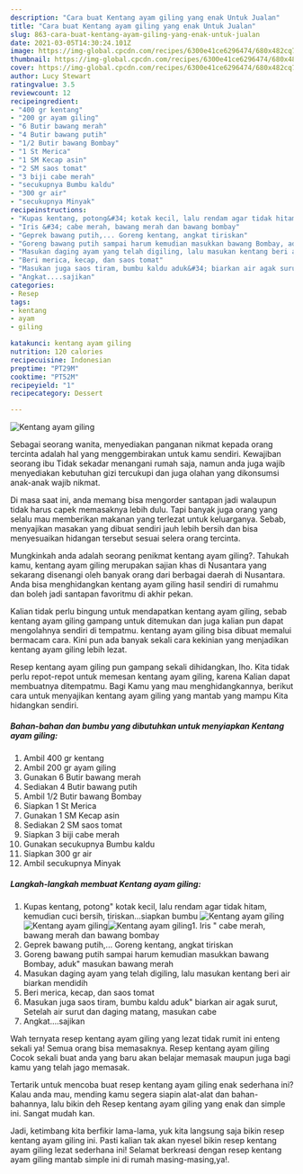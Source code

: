 ```yaml
---
description: "Cara buat Kentang ayam giling yang enak Untuk Jualan"
title: "Cara buat Kentang ayam giling yang enak Untuk Jualan"
slug: 863-cara-buat-kentang-ayam-giling-yang-enak-untuk-jualan
date: 2021-03-05T14:30:24.101Z
image: https://img-global.cpcdn.com/recipes/6300e41ce6296474/680x482cq70/kentang-ayam-giling-foto-resep-utama.jpg
thumbnail: https://img-global.cpcdn.com/recipes/6300e41ce6296474/680x482cq70/kentang-ayam-giling-foto-resep-utama.jpg
cover: https://img-global.cpcdn.com/recipes/6300e41ce6296474/680x482cq70/kentang-ayam-giling-foto-resep-utama.jpg
author: Lucy Stewart
ratingvalue: 3.5
reviewcount: 12
recipeingredient:
- "400 gr kentang"
- "200 gr ayam giling"
- "6 Butir bawang merah"
- "4 Butir bawang putih"
- "1/2 Butir bawang Bombay"
- "1 St Merica"
- "1 SM Kecap asin"
- "2 SM saos tomat"
- "3 biji cabe merah"
- "secukupnya Bumbu kaldu"
- "300 gr air"
- "secukupnya Minyak"
recipeinstructions:
- "Kupas kentang, potong&#34; kotak kecil, lalu rendam agar tidak hitam, kemudian cuci bersih, tiriskan...siapkan bumbu"
- "Iris &#34; cabe merah, bawang merah dan bawang bombay"
- "Geprek bawang putih,... Goreng kentang, angkat tiriskan"
- "Goreng bawang putih sampai harum kemudian masukkan bawang Bombay, aduk&#34; masukan bawang merah"
- "Masukan daging ayam yang telah digiling, lalu masukan kentang beri air biarkan mendidih"
- "Beri merica, kecap, dan saos tomat"
- "Masukan juga saos tiram, bumbu kaldu aduk&#34; biarkan air agak surut, Setelah air surut dan daging matang, masukan cabe"
- "Angkat....sajikan"
categories:
- Resep
tags:
- kentang
- ayam
- giling

katakunci: kentang ayam giling 
nutrition: 120 calories
recipecuisine: Indonesian
preptime: "PT29M"
cooktime: "PT52M"
recipeyield: "1"
recipecategory: Dessert

---
```



![Kentang ayam giling](https://img-global.cpcdn.com/recipes/6300e41ce6296474/680x482cq70/kentang-ayam-giling-foto-resep-utama.jpg)

Sebagai seorang wanita, menyediakan panganan nikmat kepada orang tercinta adalah hal yang menggembirakan untuk kamu sendiri. Kewajiban seorang ibu Tidak sekadar menangani rumah saja, namun anda juga wajib menyediakan kebutuhan gizi tercukupi dan juga olahan yang dikonsumsi anak-anak wajib nikmat.

Di masa  saat ini, anda memang bisa mengorder santapan jadi walaupun tidak harus capek memasaknya lebih dulu. Tapi banyak juga orang yang selalu mau memberikan makanan yang terlezat untuk keluarganya. Sebab, menyajikan masakan yang dibuat sendiri jauh lebih bersih dan bisa menyesuaikan hidangan tersebut sesuai selera orang tercinta. 



Mungkinkah anda adalah seorang penikmat kentang ayam giling?. Tahukah kamu, kentang ayam giling merupakan sajian khas di Nusantara yang sekarang disenangi oleh banyak orang dari berbagai daerah di Nusantara. Anda bisa menghidangkan kentang ayam giling hasil sendiri di rumahmu dan boleh jadi santapan favoritmu di akhir pekan.

Kalian tidak perlu bingung untuk mendapatkan kentang ayam giling, sebab kentang ayam giling gampang untuk ditemukan dan juga kalian pun dapat mengolahnya sendiri di tempatmu. kentang ayam giling bisa dibuat memalui bermacam cara. Kini pun ada banyak sekali cara kekinian yang menjadikan kentang ayam giling lebih lezat.

Resep kentang ayam giling pun gampang sekali dihidangkan, lho. Kita tidak perlu repot-repot untuk memesan kentang ayam giling, karena Kalian dapat membuatnya ditempatmu. Bagi Kamu yang mau menghidangkannya, berikut cara untuk menyajikan kentang ayam giling yang mantab yang mampu Kita hidangkan sendiri.

<!--inarticleads1-->

##### Bahan-bahan dan bumbu yang dibutuhkan untuk menyiapkan Kentang ayam giling:

1. Ambil 400 gr kentang
1. Ambil 200 gr ayam giling
1. Gunakan 6 Butir bawang merah
1. Sediakan 4 Butir bawang putih
1. Ambil 1/2 Butir bawang Bombay
1. Siapkan 1 St Merica
1. Gunakan 1 SM Kecap asin
1. Sediakan 2 SM saos tomat
1. Siapkan 3 biji cabe merah
1. Gunakan secukupnya Bumbu kaldu
1. Siapkan 300 gr air
1. Ambil secukupnya Minyak




<!--inarticleads2-->

##### Langkah-langkah membuat Kentang ayam giling:

1. Kupas kentang, potong&#34; kotak kecil, lalu rendam agar tidak hitam, kemudian cuci bersih, tiriskan...siapkan bumbu
<img src="https://img-global.cpcdn.com/steps/d976b236a9884d72/160x128cq70/kentang-ayam-giling-langkah-memasak-1-foto.jpg" alt="Kentang ayam giling"><img src="https://img-global.cpcdn.com/steps/12c5cac841e26f02/160x128cq70/kentang-ayam-giling-langkah-memasak-1-foto.jpg" alt="Kentang ayam giling"><img src="https://img-global.cpcdn.com/steps/db9e41a6470c33a0/160x128cq70/kentang-ayam-giling-langkah-memasak-1-foto.jpg" alt="Kentang ayam giling">1. Iris &#34; cabe merah, bawang merah dan bawang bombay
1. Geprek bawang putih,... Goreng kentang, angkat tiriskan
1. Goreng bawang putih sampai harum kemudian masukkan bawang Bombay, aduk&#34; masukan bawang merah
1. Masukan daging ayam yang telah digiling, lalu masukan kentang beri air biarkan mendidih
1. Beri merica, kecap, dan saos tomat
1. Masukan juga saos tiram, bumbu kaldu aduk&#34; biarkan air agak surut, Setelah air surut dan daging matang, masukan cabe
1. Angkat....sajikan




Wah ternyata resep kentang ayam giling yang lezat tidak rumit ini enteng sekali ya! Semua orang bisa memasaknya. Resep kentang ayam giling Cocok sekali buat anda yang baru akan belajar memasak maupun juga bagi kamu yang telah jago memasak.

Tertarik untuk mencoba buat resep kentang ayam giling enak sederhana ini? Kalau anda mau, mending kamu segera siapin alat-alat dan bahan-bahannya, lalu bikin deh Resep kentang ayam giling yang enak dan simple ini. Sangat mudah kan. 

Jadi, ketimbang kita berfikir lama-lama, yuk kita langsung saja bikin resep kentang ayam giling ini. Pasti kalian tak akan nyesel bikin resep kentang ayam giling lezat sederhana ini! Selamat berkreasi dengan resep kentang ayam giling mantab simple ini di rumah masing-masing,ya!.

